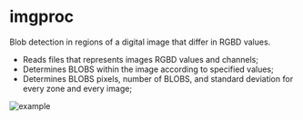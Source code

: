 # imgproc

Blob detection in regions of a digital image that differ in RGBD values. 

* Reads files that represents images RGBD values and channels; 
* Determines BLOBS within the image according to specified values; 
* Determines BLOBS pixels, number of BLOBS, and standard deviation for every zone and every image; 

![example](https://github.com/argon7/imgproc/res/example.png)

